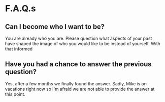 # F.A.Q.s

## Can I become who I want to be?

You are already who you are. Please question what aspects of your past have shaped the image  of who you would like to be instead of yourself. With that informed 

## Have you had a chance to answer the previous question?

Yes, after a few months we finally found the answer. Sadly, Mike is on vacations right now so I'm afraid we are not able to provide the answer at this point.



